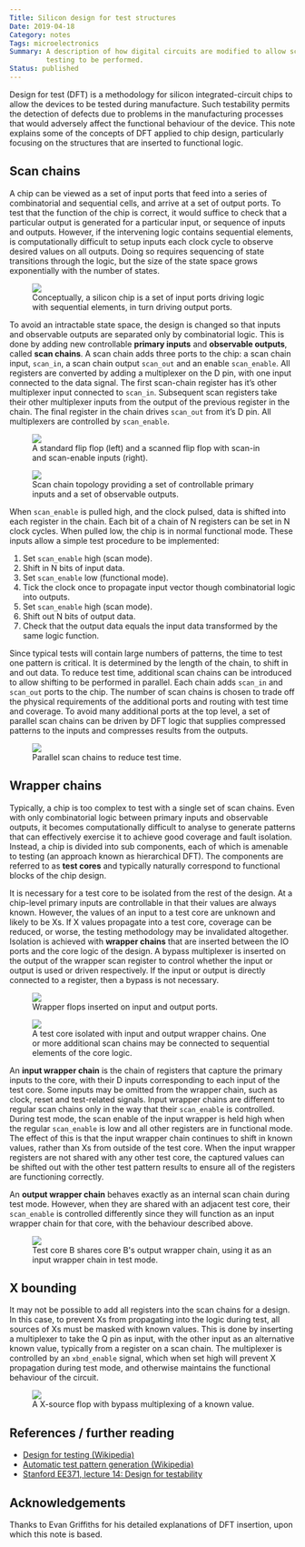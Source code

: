 ```yaml
---
Title: Silicon design for test structures
Date: 2019-04-18
Category: notes
Tags: microelectronics
Summary: A description of how digital circuits are modified to allow scan
         testing to be performed.
Status: published
---
```


Design for test (DFT) is a methodology for silicon integrated-circuit chips to
allow the devices to be tested during manufacture. Such testability permits the
detection of defects due to problems in the manufacturing processes that would
adversely affect the functional behaviour of the device. This note explains
some of the concepts of DFT applied to chip design, particularly focusing on
the structures that are inserted to functional logic.

## Scan chains

A chip can be viewed as a set of input ports that feed into a series of
combinatorial and sequential cells, and arrive at a set of output ports. To
test that the function of the chip is correct, it would suffice to check that a
particular output is generated for a particular input, or sequence of inputs
and outputs. However, if the intervening logic contains sequential elements, is
computationally difficult to setup inputs each clock cycle to observe desired
values on all outputs. Doing so requires sequencing of state transitions
through the logic, but the size of the state space grows exponentially with the
number of states.

<figure class="figure d-block text-center">
  <img src="{{'DFT/chip.png'|asset}}" class="figure-img img-fluid rounded">
  <figcaption class="figure-caption">
    Conceptually, a silicon chip is a set of input ports driving logic with
sequential elements, in turn driving output ports.
  </figcaption>
</figure>

To avoid an intractable state space, the design is changed so that inputs and
observable outputs are separated only by combinatorial logic. This is done by
adding new controllable **primary inputs** and **observable outputs**, called
**scan chains**. A scan chain adds three ports to the chip: a scan chain input,
``scan_in``, a scan chain output ``scan_out`` and an enable ``scan_enable``.
All registers are converted by adding a multiplexer on the D pin, with one
input connected to the data signal. The first scan-chain register has it’s
other multiplexer input connected to ``scan_in``. Subsequent scan registers
take their other multiplexer inputs from the output of the previous register in
the chain. The final register in the chain drives ``scan_out`` from it’s D pin.
All multiplexers are controlled by ``scan_enable``.

<figure class="figure d-block text-center">
  <img src="{{'DFT/scan-flop.png'|asset}}" class="figure-img img-fluid rounded">
  <figcaption class="figure-caption">
    A standard flip flop (left) and a scanned flip flop with scan-in and
scan-enable inputs (right).
  </figcaption>
</figure>

<figure class="figure d-block text-center">
  <img src="{{'DFT/scan-chains.png'|asset}}" class="figure-img img-fluid rounded">
  <figcaption class="figure-caption">
    Scan chain topology providing a set of controllable primary inputs and a set of observable outputs.
  </figcaption>
</figure>

When ``scan_enable`` is pulled high, and the clock pulsed, data is shifted into
each register in the chain. Each bit of a chain of N registers can be set in N
clock cycles. When pulled low, the chip is in normal functional mode. These
inputs allow a simple test procedure to be implemented:

1.	Set ``scan_enable`` high (scan mode).
2.	Shift in N bits of input data.
3.	Set ``scan_enable`` low (functional mode).
4.	Tick the clock once to propagate input vector though combinatorial logic into outputs.
5.	Set ``scan_enable`` high (scan mode).
6.	Shift out N bits of output data.
7.	Check that the output data equals the input data transformed by the same logic function.

Since typical tests will contain large numbers of patterns, the time to test
one pattern is critical. It is determined by the length of the chain, to shift
in and out data. To reduce test time, additional scan chains can be introduced
to allow shifting to be performed in parallel. Each chain adds ``scan_in`` and
``scan_out`` ports to the chip. The number of scan chains is chosen to trade
off the physical requirements of the additional ports and routing with test
time and coverage. To avoid many additional ports at the top level, a set of
parallel scan chains can be driven by DFT logic that supplies compressed
patterns to the inputs and compresses results from the outputs.

<figure class="figure d-block text-center">
  <img src="{{'DFT/parallel-scan-chains.png'|asset}}" class="figure-img img-fluid rounded">
  <figcaption class="figure-caption">
    Parallel scan chains to reduce test time.
  </figcaption>
</figure>

## Wrapper chains

Typically, a chip is too complex to test with a single set of scan chains. Even
with only combinatorial logic between primary inputs and observable outputs, it
becomes computationally difficult to analyse to generate patterns that can
effectively exercise it to achieve good coverage and fault isolation. Instead,
a chip is divided into sub components, each of which is amenable to testing (an
approach known as hierarchical DFT). The components are referred to as **test
cores** and typically naturally correspond to functional blocks of the chip
design.

It is necessary for a test core to be isolated from the rest of the design. At
a chip-level primary inputs are controllable in that their values are always
known. However, the values of an input to a test core are unknown and likely to
be Xs. If X values propagate into a test core, coverage can be reduced, or
worse, the testing methodology may be invalidated altogether. Isolation is
achieved with **wrapper chains** that are inserted between the IO ports and the
core logic of the design. A bypass multiplexer is inserted on the output of the
wrapper scan register to control whether the input or output is used or driven
respectively. If the input or output is directly connected to a register, then
a bypass is not necessary.

<figure class="figure d-block text-center">
  <img src="{{'DFT/wrapper-flop.png'|asset}}" class="figure-img img-fluid rounded">
  <figcaption class="figure-caption">
    Wrapper flops inserted on input and output ports.
  </figcaption>
</figure>

<figure class="figure d-block text-center">
  <img src="{{'DFT/test-core.png'|asset}}" class="figure-img img-fluid rounded">
  <figcaption class="figure-caption">
    A test core isolated with input and output wrapper chains. One or more
additional scan chains may be connected to sequential elements of the core logic.
  </figcaption>
</figure>

An **input wrapper chain** is the chain of registers that capture the primary
inputs to the core, with their D inputs corresponding to each input of the test
core. Some inputs may be omitted from the wrapper chain, such as clock, reset
and test-related signals. Input wrapper chains are different to regular scan
chains only in the way that their ``scan_enable`` is controlled. During test mode,
the scan enable of the input wrapper is held high when the regular ``scan_enable``
is low and all other registers are in functional mode. The effect of this is
that the input wrapper chain continues to shift in known values, rather than Xs
from outside of the test core. When the input wrapper registers are not shared
with any other test core, the captured values can be shifted out with the other
test pattern results to ensure all of the registers are functioning correctly.

An **output wrapper chain** behaves exactly as an internal scan chain during test
mode. However, when they are shared with an adjacent test core, their
``scan_enable`` is controlled differently since they will function as an input
wrapper chain for that core, with the behaviour described above.

<figure class="figure d-block text-center">
  <img src="{{'DFT/adjacent-test-cores.png'|asset}}" class="figure-img img-fluid rounded">
  <figcaption class="figure-caption">
    Test core B shares core B's output wrapper chain, using it as an input wrapper chain in test mode.
  </figcaption>
</figure>

## X bounding

It may not be possible to add all registers into the scan chains for a design.
In this case, to prevent Xs from propagating into the logic during test, all
sources of Xs must be masked with known values. This is done by inserting a
multiplexer to take the Q pin as input, with the other input as an alternative
known value, typically from a register on a scan chain. The multiplexer is
controlled by an ``xbnd_enable`` signal, which when set high will prevent X
propagation during test mode, and otherwise maintains the functional behaviour
of the circuit.

<figure class="figure d-block text-center">
  <img src="{{'DFT/xbnd-flop.png'|asset}}" class="figure-img img-fluid rounded">
  <figcaption class="figure-caption">
    A X-source flop with bypass multiplexing of a known value.
  </figcaption>
</figure>

## References / further reading

- [Design for testing (Wikipedia)](https://en.wikipedia.org/wiki/Design_for_testing)
- [Automatic test pattern generation (Wikipedia)](https://en.wikipedia.org/wiki/Automatic_test_pattern_generation)
- [Stanford EE371, lecture 14: Design for testability](http://web.stanford.edu/class/archive/ee/ee371/ee371.1066/lectures.html)

## Acknowledgements

Thanks to Evan Griffiths for his detailed explanations of DFT insertion, upon
which this note is based.
